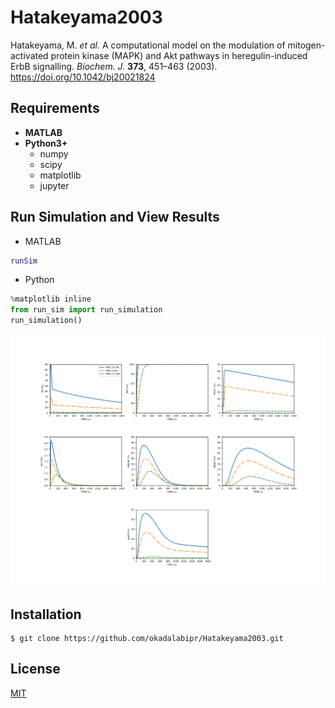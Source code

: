 # Hatakeyama2003
Hatakeyama, M. *et al.* A computational model on the modulation of mitogen-activated protein kinase (MAPK) and Akt pathways in heregulin-induced ErbB signalling. *Biochem. J.* **373**, 451–463 (2003). https://doi.org/10.1042/bj20021824

## Requirements
- **MATLAB**
- **Python3+**
    - numpy
    - scipy
    - matplotlib
    - jupyter

## Run Simulation and View Results
- MATLAB
```Matlab
runSim
```

- Python
```python
%matplotlib inline
from run_sim import run_simulation
run_simulation()
```
![e4model](python/e4model.png)

## Installation
    $ git clone https://github.com/okadalabipr/Hatakeyama2003.git

## License
[MIT](/LICENSE)
